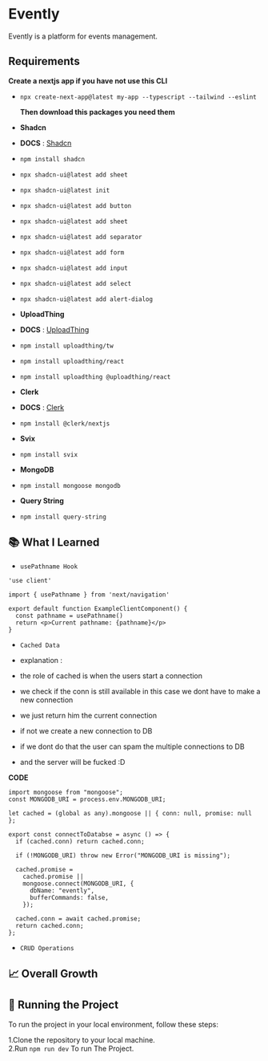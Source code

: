 # Evently

Evently is a platform for events management.

## Requirements

**Create a nextjs app if you have not use this CLI**

- `npx create-next-app@latest my-app --typescript --tailwind --eslint`

  **Then download this packages you need them**

- **Shadcn**
- **DOCS** : <a href="https://ui.shadcn.com/docs" alt="shadcn/docs">Shadcn</a>

- `npm install shadcn`
- `npx shadcn-ui@latest add sheet`
- `npx shadcn-ui@latest init`
- `npx shadcn-ui@latest add button`
- `npx shadcn-ui@latest add sheet`
- `npx shadcn-ui@latest add separator`
- `npx shadcn-ui@latest add form`
- `npx shadcn-ui@latest add input`
- `npx shadcn-ui@latest add select`
- `npx shadcn-ui@latest add alert-dialog`

- **UploadThing**
- **DOCS** : <a href="https://docs.uploadthing.com/" alt="UploadThing/docs">UploadThing</a>

- `npm install uploadthing/tw`
- `npm install uploadthing/react`
- `npm install uploadthing @uploadthing/react`

- **Clerk**
- **DOCS** : <a href="https://clerk.com/docs/quickstarts/nextjs" alt="Clerk/docs">Clerk</a>

- `npm ìnstall @clerk/nextjs`

- **Svix**
- `npm install svix`

- **MongoDB**
- `npm install mongoose mongodb `

- **Query String**
- `npm install query-string`

## 📚 What I Learned

- `usePathname Hook`

```TS
'use client'

import { usePathname } from 'next/navigation'

export default function ExampleClientComponent() {
  const pathname = usePathname()
  return <p>Current pathname: {pathname}</p>
}

```

- `Cached Data`

- explanation :
- the role of cached is when the users start a connection
- we check if the conn is still available in this case we dont have to make a new connection
- we just return him the current connection
- if not we create a new connection to DB
- if we dont do that the user can spam the multiple connections to DB
- and the server will be fucked :D

**CODE**

```TS
import mongoose from "mongoose";
const MONGODB_URI = process.env.MONGODB_URI;

let cached = (global as any).mongoose || { conn: null, promise: null };

export const connectToDatabse = async () => {
  if (cached.conn) return cached.conn;

  if (!MONGODB_URI) throw new Error("MONGODB_URI is missing");

  cached.promise =
    cached.promise ||
    mongoose.connect(MONGODB_URI, {
      dbName: "evently",
      bufferCommands: false,
    });

  cached.conn = await cached.promise;
  return cached.conn;
};
```

- `CRUD Operations`

## 📈 Overall Growth

## 🚦 Running the Project

To run the project in your local environment, follow these steps:

1.Clone the repository to your local machine. <br/>
2.Run `npm run dev` To run The Project.
